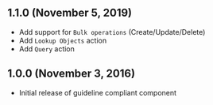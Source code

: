 ## 1.1.0 (November 5, 2019)

* Add support for `Bulk operations` (Create/Update/Delete)
* Add `Lookup Objects` action
* Add `Query` action

## 1.0.0 (November 3, 2016)

* Initial release of guideline compliant component